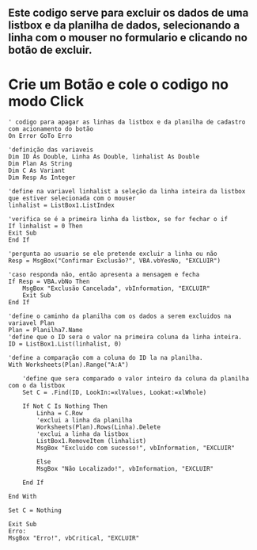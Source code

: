 ## Este codigo serve para excluir os dados de uma listbox e da planilha de dados, selecionando a linha com o mouser no formulario e clicando no botão de excluir.

# Crie um Botão e cole o codigo no modo Click

    ' codigo para apagar as linhas da listbox e da planilha de cadastro com acionamento do botão
    On Error GoTo Erro

    'definição das variaveis
    Dim ID As Double, Linha As Double, linhalist As Double
    Dim Plan As String
    Dim C As Variant
    Dim Resp As Integer

    'define na variavel linhalist a seleção da linha inteira da listbox que estiver selecionada com o mouser
    linhalist = ListBox1.ListIndex

    'verifica se é a primeira linha da listbox, se for fechar o if
    If linhalist = 0 Then
    Exit Sub
    End If

    'pergunta ao usuario se ele pretende excluir a linha ou não
    Resp = MsgBox("Confirmar Exclusão?", VBA.vbYesNo, "EXCLUIR")

    'caso responda não, então apresenta a mensagem e fecha
    If Resp = VBA.vbNo Then
        MsgBox "Exclusão Cancelada", vbInformation, "EXCLUIR"
        Exit Sub
    End If

    'define o caminho da planilha com os dados a serem excluidos na variavel Plan
    Plan = Planilha7.Name
    'define que o ID sera o valor na primeira coluna da linha inteira.
    ID = ListBox1.List(linhalist, 0)

    'define a comparação com a coluna do ID la na planilha.
    With Worksheets(Plan).Range("A:A")
        
        'define que sera comparado o valor inteiro da coluna da planilha com o da listbox
        Set C = .Find(ID, LookIn:=xlValues, Lookat:=xlWhole)
        
        If Not C Is Nothing Then
            Linha = C.Row
            'exclui a linha da planilha
            Worksheets(Plan).Rows(Linha).Delete
            'exclui a linha da listbox
            ListBox1.RemoveItem (linhalist)
            MsgBox "Excluido com sucesso!", vbInformation, "EXCLUIR"
            
            Else
            MsgBox "Não Localizado!", vbInformation, "EXCLUIR"
            
        End If
        
    End With

    Set C = Nothing

    Exit Sub
    Erro:
    MsgBox "Erro!", vbCritical, "EXCLUIR"